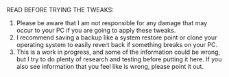 READ BEFORE TRYING THE TWEAKS:
1. Please be aware that I am not responsible for any damage that may occur to your PC if you are going to apply these tweaks.
2. I recommend saving a backup like a system restore point or clone your operating system to easily revert back if something breaks on your PC.
3. This is a work in progress, and some of the information could be wrong, but I try to do plenty of research and testing before putting it here. If you also see information that you feel like is wrong, please point it out.
